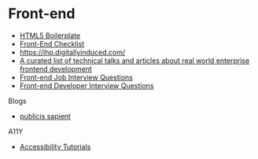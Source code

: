 # Front-end

- [HTML5 Boilerplate](https://github.com/h5bp/html5-boilerplate) 
- [Front-End Checklist](https://github.com/thedaviddias/Front-End-Checklist)
- https://ihp.digitallyinduced.com/
- [A curated list of technical talks and articles about real world enterprise frontend development](https://github.com/andrew--r/frontend-case-studies)
- [Front-end Job Interview Questions](https://github.com/yangshun/front-end-interview-handbook)
- [Front-end Developer Interview Questions](https://github.com/h5bp/Front-end-Developer-Interview-Questions)

Blogs

- [publicis sapient](https://blog.engineering.publicissapient.fr/category/woa/)

A11Y

- [Accessibility Tutorials](https://github.com/w3c/wai-tutorials)
